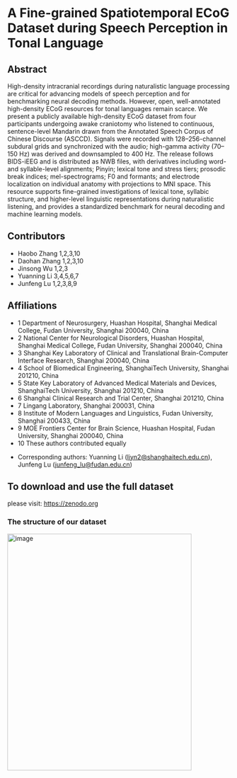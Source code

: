 # A Fine-grained Spatiotemporal ECoG Dataset during Speech Perception in Tonal Language

## Abstract
High-density intracranial recordings during naturalistic language processing are critical for advancing models of speech perception and for benchmarking neural decoding methods. However, open, well-annotated high-density ECoG resources for tonal languages remain scarce. We present a publicly available high-density ECoG dataset from four participants undergoing awake craniotomy who listened to continuous, sentence-level Mandarin drawn from the Annotated Speech Corpus of Chinese Discourse (ASCCD). Signals were recorded with 128–256-channel subdural grids and synchronized with the audio; high-gamma activity (70–150 Hz) was derived and downsampled to 400 Hz. The release follows BIDS-iEEG and is distributed as NWB files, with derivatives including word- and syllable-level alignments; Pinyin; lexical tone and stress tiers; prosodic break indices; mel-spectrograms; F0 and formants; and electrode localization on individual anatomy with projections to MNI space. This resource supports fine-grained investigations of lexical tone, syllabic structure, and higher-level linguistic representations during naturalistic listening, and provides a standardized benchmark for neural decoding and machine learning models.

## Contributors
- Haobo Zhang 1,2,3,10
- Daohan Zhang 1,2,3,10
- Jinsong Wu 1,2,3
- Yuanning Li 3,4,5,6,7
- Junfeng Lu 1,2,3,8,9

## Affiliations
- 1 Department of Neurosurgery, Huashan Hospital, Shanghai Medical College, Fudan University, Shanghai 200040, China
- 2 National Center for Neurological Disorders, Huashan Hospital, Shanghai Medical College, Fudan University, Shanghai 200040, China
- 3 Shanghai Key Laboratory of Clinical and Translational Brain-Computer Interface Research, Shanghai 200040, China
- 4 School of Biomedical Engineering, ShanghaiTech University, Shanghai 201210, China
- 5 State Key Laboratory of Advanced Medical Materials and Devices, ShanghaiTech University, Shanghai 201210, China
- 6 Shanghai Clinical Research and Trial Center, Shanghai 201210, China
- 7 Lingang Laboratory, Shanghai 200031, China
- 8 Institute of Modern Languages and Linguistics, Fudan University, Shanghai 200433, China
- 9 MOE Frontiers Center for Brain Science, Huashan Hospital, Fudan University, Shanghai 200040, China
- 10 These authors contributed equally
* Corresponding authors: Yuanning Li (liyn2@shanghaitech.edu.cn), Junfeng Lu (junfeng_lu@fudan.edu.cn) 

## To download and use the full dataset
please visit: https://zenodo.org
### The structure of our dataset
<img width="416" height="535" alt="image" src="https://github.com/yuanningli/ECoG_Tonal_Speech_Perception/blob/main/misc/Figure1.jpg" />
